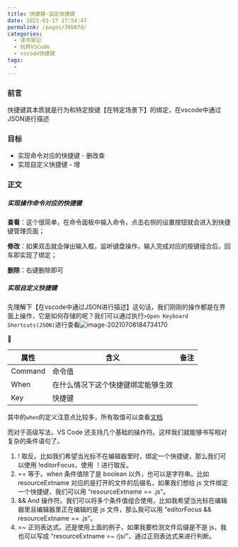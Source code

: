 ```yaml
---
title: 快捷键-设定快捷键
date: 2022-01-17 17:54:47
permalink: /pages/39b07d/
categories:
  - 读书笔记
  - 玩转VSCode
  - vscode快捷键
tags:
  - 
---
```

### 前言

快捷键其本质就是行为和特定按键【在特定场景下】的绑定，在vscode中通过JSON进行描述

### 目标

- 实现命令对应的快捷键 - 删改查
- 实现自定义快捷键 - 增

### 正文

##### 实现操作命令对应的快捷键

**查看**：这个很简单，在命令面板中输入命令，点击右侧的设置按钮就会进入到快捷键管理页面；

**修改**：如果双击就会弹出输入框，监听键盘操作，输入完成对应的按键组合后，回车即实现了绑定；

**删除**：右键删除即可

##### 实现自定义快捷键

先理解下【在vscode中通过JSON进行描述】这句话，我们刚刚的操作都是在界面上操作，它是如何存储的呢？我们可以通过执行`>Open Keyboard Shortcuts(JSON)`进行查看![image-20210708184734170](https://tva1.sinaimg.cn/large/008i3skNly1gs9qgm29zbj31760rg0we.jpg)



| 属性    | 含义                               | 备注 |
| ------- | ---------------------------------- | ---- |
| Command | 命令值                             |      |
| When    | 在什么情况下这个快捷键绑定能够生效 |      |
| Key     | 快捷键                             |      |

其中的`when`的定义注意点比较多，所有取值可以查看[文档](https://code.visualstudio.com/docs/getstarted/keybindings#_when-clause-contexts)

而对于高级写法，VS Code 还支持几个基础的操作符。这样我们就能够书写相对复杂的条件语句了。

1. ! 取反。比如我们希望当光标不在编辑器里时，绑定一个快捷键，那么我们可以使用 !editorFocus，使用 ！进行取反。
2. == 等于。when 条件值除了是 boolean 以外，也可以是字符串。比如 resourceExtname 对应的是打开的文件的后缀名，如果我们想给 js 文件绑定一个快捷键，我们可以用 “resourceExtname == .js”。
3. && And 操作符。我们可以将多个条件值组合使用，比如我希望当光标在编辑器里且编辑器里正在编辑的是 js 文件，那么我可以用 “editorFocus && resourceExtname == .js”。
4. =~ 正则表达式。还是使用上面的例子，如果我要检测文件后缀是不是 js，我也可以写成 “resourceExtname =~ /js/”，通过正则表达式来进行判断。
